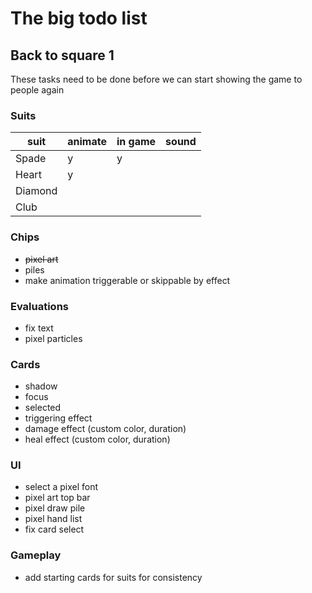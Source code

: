 # The big todo list

## Back to square 1
These tasks need to be done before we can start showing the game to people again

### Suits
| suit | animate | in game | sound |
|--|--|--|--|
Spade   | y  | y  |    |
Heart   | y  |    |    |
Diamond |    |    |    |
Club    |    |    |    |

### Chips
- ~~pixel art~~
- piles
- make animation triggerable or skippable by effect

### Evaluations
- fix text
- pixel particles

### Cards
- shadow  
- focus
- selected
- triggering effect
- damage effect (custom color, duration)
- heal effect (custom color, duration)

### UI
- select a pixel font
- pixel art top bar
- pixel draw pile
- pixel hand list
- fix card select

### Gameplay
- add starting cards for suits for consistency
